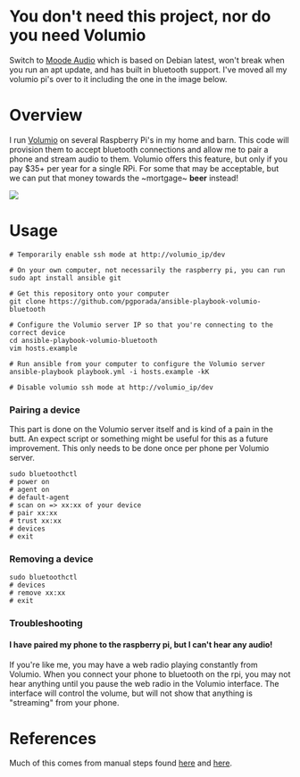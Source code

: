 # You don't need this project, nor do you need Volumio

Switch to [Moode Audio](https://moodeaudio.org/) which is based on Debian latest, won't break when you run an apt update, and has built in bluetooth support. I've moved all my volumio pi's over to it including the one in the image below.

# Overview
I run [Volumio](https://volumio.org/) on several Raspberry Pi's in my home and barn. This code will provision them to accept bluetooth connections and allow me to pair a phone and stream audio to them. Volumio offers this feature, but only if you pay $35+ per year for a single RPi. For some that may be acceptable, but we can put that money towards the ~mortgage~ **beer** instead!

![](imgs/radio.png)

# Usage

    # Temporarily enable ssh mode at http://volumio_ip/dev

    # On your own computer, not necessarily the raspberry pi, you can run
    sudo apt install ansible git

    # Get this repository onto your computer
    git clone https://github.com/pgporada/ansible-playbook-volumio-bluetooth

    # Configure the Volumio server IP so that you're connecting to the correct device
    cd ansible-playbook-volumio-bluetooth
    vim hosts.example

    # Run ansible from your computer to configure the Volumio server
    ansible-playbook playbook.yml -i hosts.example -kK

    # Disable volumio ssh mode at http://volumio_ip/dev

### Pairing a device
This part is done on the Volumio server itself and is kind of a pain in the butt. An expect script or something might be useful for this as a future improvement. This only needs to be done once per phone per Volumio server.

    sudo bluetoothctl
    # power on
    # agent on
    # default-agent
    # scan on => xx:xx of your device
    # pair xx:xx
    # trust xx:xx
    # devices
    # exit

### Removing a device

    sudo bluetoothctl
    # devices
    # remove xx:xx
    # exit

### Troubleshooting

#### I have paired my phone to the raspberry pi, but I can't hear any audio!
If you're like me, you may have a web radio playing constantly from Volumio. When you connect your phone to bluetooth on the rpi, you may not hear anything until you pause the web radio in the Volumio interface. The interface will control the volume, but will not show that anything is "streaming" from your phone.

# References
Much of this comes from manual steps found [here](https://forum.volumio.org/volumio-bluetooth-receiver-t8937.html) and [here](https://www.raspberrypi.org/forums/viewtopic.php?f=38&t=247892).
